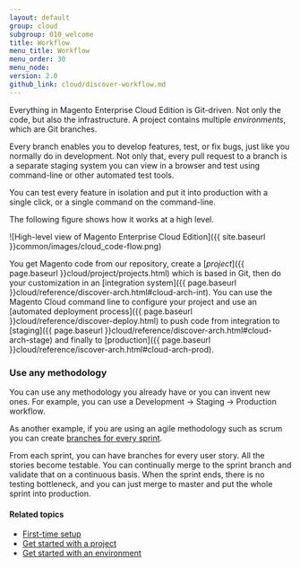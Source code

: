 ```yaml
---
layout: default
group: cloud
subgroup: 010_welcome
title: Workflow
menu_title: Workflow
menu_order: 30
menu_node: 
version: 2.0
github_link: cloud/discover-workflow.md
---
```


Everything in Magento Enterprise Cloud Edition is Git-driven. Not only the code, but also the
infrastructure. A project contains multiple *environments*, which are Git branches.

Every branch enables you to develop features, test, or fix bugs, just like you normally do in development. Not only that, every pull request to a branch is a separate staging system you can view in a browser and test using command-line or other automated test tools.

You can test every feature in isolation and put it into production with a 
single click, or a single command on the command-line.

The following figure shows how it works at a high level.

![High-level view of Magento Enterprise Cloud Edition]({{ site.baseurl }}common/images/cloud_code-flow.png)

You get Magento code from our repository, create a [_project_]({{ page.baseurl }}cloud/project/projects.html) which is based in Git, then do your customization in an [integration system]({{ page.baseurl }}cloud/reference/discover-arch.html#cloud-arch-int). You can use the Magento Cloud command line to configure your project and use an [automated deployment process]({{ page.baseurl }}cloud/reference/discover-deploy.html) to push code from integration to [staging]({{ page.baseurl }}cloud/reference/discover-arch.html#cloud-arch-stage) and finally to [production]({{ page.baseurl }}cloud/reference/iscover-arch.html#cloud-arch-prod).

### Use any methodology
You can use any methodology you already have or you can invent new ones. For example, you can use a Development -> Staging -> Production workflow.

As another example, if you are using an agile methodology such as scrum you can create [branches for every sprint]({{page.baseurl}}cloud/env/environments.html#cloud-env-work).

From each sprint, you can have branches for every user story. All the stories
become testable. You can continually merge to the sprint branch and validate
that on a continuous basis. When the sprint ends, there is no testing
bottleneck, and you can just merge to master and put the whole sprint into
production.

#### Related topics
*	[First-time setup]({{page.baseurl}}cloud/access-acct/first-time-setup.html)
*	[Get started with a project]({{page.baseurl}}cloud/project/project-start.html)
*	[Get started with an environment]({{page.baseurl}}cloud/env/environments-start.html)
